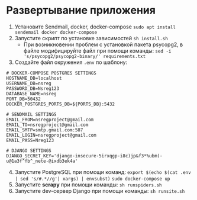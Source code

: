 # Развертывание приложения

1. Установите Sendmail, docker, docker-compose
`sudo apt install sendemail docker docker-compose`
2. Запустите скрипт по установке зависимостей
`sh install.sh`
	* При возникновении проблем с установкой пакета psycopg2, в файле модифицируйте файл при помощи команды:
	 `sed -i 's/psycopg2/psycopg2-binary/' requirements.txt` 
3. Создайте файл окружения `.env` по шаблону:
```
# DOCKER-COMPOSE POSTGRES SETTINGS
HOSTNAME_DB=localhost
USERNAME_DB=nsreg
PASSWORD_DB=Nsreg123
DATABASE_NAME=nsreg
PORT_DB=50432
DOCKER_POSTGRES_PORTS_DB=${PORTS_DB}:5432

# SENDMAIL SETTINGS
EMAIL_FROM=nsregproject@gmail.com
EMAIL_TO=nsregproject@gmail.com
EMAIL_SMTP=smtp.gmail.com:587
EMAIL_LOGIN=nsregproject@gmail.com
EMAIL_PASS=Nreg123

# DJANGO SETTINGS
DJANGO_SECRET_KEY='django-insecure-5irxqgp-i8c)jp&f3*%ubm(-u@1a3f^fb^_nete-@ixdb3ek4a'
```
4. Запустите PostgreSQL при помощи команд:
`export $(echo $(cat .env | sed 's/#.*//g'| xargs) | envsubst)`
`sudo docker-compose up`
5. Запустите <b>scrapy</b> при помощи команды:
`sh runspiders.sh`
6. Запустите dev-сервер Django при помощи команды:
`sh runsite.sh`
